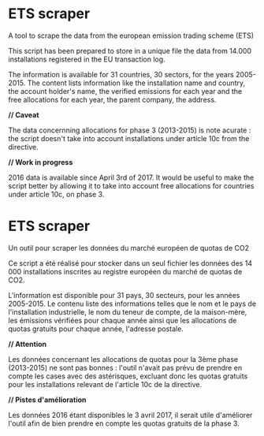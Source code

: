 # ETS scraper 

A tool to scrape the data from the european emission trading scheme (ETS)

This script has been prepared to store in a unique file the data from 14.000 installations registered in the EU transaction log.

The information is available for 31 countries, 30 sectors, for the years 2005-2015. The content lists information like the installation name and country, the account holder's name, the verified emissions for each year and the free allocations for each year, the parent company, the address. 

**// Caveat** 

The data concernning allocations for phase 3 (2013-2015) is note acurate : the script doesn't take into account installations under article 10c from the directive.

**// Work in progress**

2016 data is available since April 3rd of 2017. It would be useful to make the script better by allowing it to take into account free allocations for countries under article 10c, on phase 3.

# ETS scraper 

Un outil pour scraper les données du marché européen de quotas de CO2

Ce script a été réalisé pour stocker dans un seul fichier les données des 14 000 installations inscrites au registre européen du marché de quotas de CO2.

L'information est disponible pour 31 pays, 30 secteurs, pour les années 2005-2015. Le contenu liste des informations telles que le nom et le pays de l'installation industrielle, le nom du teneur de compte, de la maison-mère, les émissions vérifiées pour chaque année ainsi que les allocations de quotas gratuits pour chaque année, l'adresse postale.

**// Attention** 

Les données concernant les allocations de quotas pour la 3ème phase (2013-2015) ne sont pas bonnes : l'outil n'avait pas prévu de prendre en compte les cases avec des astérisques, excluant donc les quotas gratuits pour les installations relevant de l'article 10c de la directive.

**// Pistes d'amélioration** 

Les données 2016 étant disponibles le 3 avril 2017, il serait utile d'améliorer l'outil afin de bien prendre en compte les quotas gratuits de la phase 3. 

